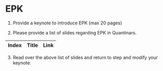 # EPK


1. Provide a keynote to introduce EPK (max 20 pages) 

2. Please provide a list of slides regarding EPK in Quantinars.


|Index| Title | Link |
|--|--|---|

3. Read over the above list of slides and return to step and modify your keynote. 
